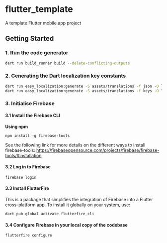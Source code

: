 # flutter_template

A template Flutter mobile app project

## Getting Started

### 1. Run the code generator

```zsh
dart run build_runner build --delete-conflicting-outputs
```

### 2. Generating the Dart localization key constants

```zsh
dart run easy_localization:generate -S assets/translations -f json -O lib/app/localization/generated -o locale_json.g.dart
dart run easy_localization:generate -S assets/translations -f keys -O lib/app/localization/generated -o locale_keys.g.dart
```

### 3. Initialise Firebase

#### 3.1 Install the Firebase CLI

**Using npm**

```
npm install -g firebase-tools
```

See the following link for more details on the different ways to install firebase-tools:
https://firebaseopensource.com/projects/firebase/firebase-tools/#installation 

#### 3.2 Log in to Firebase

```
firebase login
```

#### 3.3 Install FlutterFire

This is a package that simplifies the integration of Firebase into a Flutter cross-platform app.
To install it globally on your system, use:

```
dart pub global activate flutterfire_cli
```

#### 3.4 Configure Firebase in your local copy of the codebase

```
flutterfire configure
```
